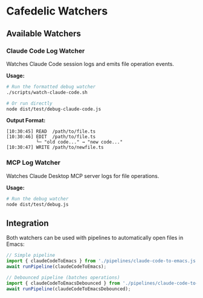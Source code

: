 # Cafedelic Watchers

## Available Watchers

### Claude Code Log Watcher
Watches Claude Code session logs and emits file operation events.

**Usage:**
```bash
# Run the formatted debug watcher
./scripts/watch-claude-code.sh

# Or run directly
node dist/test/debug-claude-code.js
```

**Output Format:**
```
[10:30:45] READ  /path/to/file.ts
[10:30:46] EDIT  /path/to/file.ts
           └─ "old code..." → "new code..."
[10:30:47] WRITE /path/to/newfile.ts
```

### MCP Log Watcher
Watches Claude Desktop MCP server logs for file operations.

**Usage:**
```bash
# Run the debug watcher
node dist/test/debug.js
```

## Integration

Both watchers can be used with pipelines to automatically open files in Emacs:

```typescript
// Simple pipeline
import { claudeCodeToEmacs } from './pipelines/claude-code-to-emacs.js';
await runPipeline(claudeCodeToEmacs);

// Debounced pipeline (batches operations)
import { claudeCodeToEmacsDebounced } from './pipelines/claude-code-to-emacs.js';
await runPipeline(claudeCodeToEmacsDebounced);
```